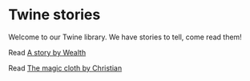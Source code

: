 # Twine stories

Welcome to our Twine library. We have stories to tell, come read them!


Read [A story by Wealth](https://bradford-coderdojo.github.io/twine/a_story1.html)

Read [The magic cloth by Christian](https://bradford-coderdojo.github.io/twine/the_magic_cloth.html)
